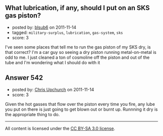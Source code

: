 ## What lubrication, if any,  should I put on an SKS gas piston?

- posted by: [blsub6](https://stackexchange.com/users/-1/18-blsub6) on 2011-11-14
- tagged: `military-surplus`, `lubrication`, `gas-system`, `sks`
- score: 3

I've seen some places that tell me to run the gas piston of my SKS dry, is that correct?  I'm a car guy so seeing a dry piston running metal-on-metal is odd to me.  I just cleaned a ton of cosmoline off the piston and out of the tube and I'm wondering what I should do with it


## Answer 542

- posted by: [Chris Upchurch](https://stackexchange.com/users/-1/79-chris-upchurch) on 2011-11-14
- score: 3

Given the hot gasses that flow over the piston every time you fire, any lube you put on there is just going to get blown out or burnt up.  Runnning it dry is the appropriate thing to do.



---

All content is licensed under the [CC BY-SA 3.0 license](https://creativecommons.org/licenses/by-sa/3.0/).
